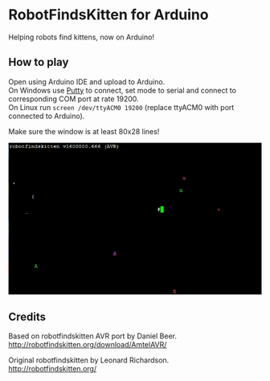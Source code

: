 RobotFindsKitten for Arduino
===

Helping robots find kittens, now on Arduino!

## How to play

Open using Arduino IDE and upload to Arduino.   
On Windows use <a href="http://www.chiark.greenend.org.uk/~sgtatham/putty/" target="_blank">Putty</a> to connect, set mode to serial and connect to corresponding COM port at rate 19200.   
On Linux run `screen /dev/ttyACM0 19200` (replace ttyACM0 with port connected to Arduino).

Make sure the window is at least 80x28 lines!

![Screenshot on PuTTY](screenshot.jpg)

## Credits

Based on robotfindskitten AVR port by Daniel Beer.   
http://robotfindskitten.org/download/AmtelAVR/  

Original robotfindskitten by Leonard Richardson.   
http://robotfindskitten.org/
 
